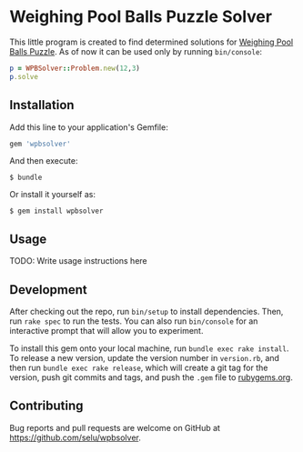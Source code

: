 # Weighing Pool Balls Puzzle Solver

This little program is created to find determined solutions for [Weighing Pool Balls Puzzle](https://www.mathsisfun.com/pool_balls.html).
As of now it can be used only by running `bin/console`:

```ruby
p = WPBSolver::Problem.new(12,3)
p.solve
```

## Installation

Add this line to your application's Gemfile:

```ruby
gem 'wpbsolver'
```

And then execute:

    $ bundle

Or install it yourself as:

    $ gem install wpbsolver

## Usage

TODO: Write usage instructions here

## Development

After checking out the repo, run `bin/setup` to install dependencies. Then, run `rake spec` to run the tests. You can also run `bin/console` for an interactive prompt that will allow you to experiment.

To install this gem onto your local machine, run `bundle exec rake install`. To release a new version, update the version number in `version.rb`, and then run `bundle exec rake release`, which will create a git tag for the version, push git commits and tags, and push the `.gem` file to [rubygems.org](https://rubygems.org).

## Contributing

Bug reports and pull requests are welcome on GitHub at https://github.com/selu/wpbsolver.


